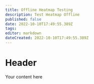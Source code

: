 ```yaml
---
title: Offline Heatmap Testing
description: Test Heatmap Offline 
published: false
date: 2022-10-10T17:49:55.389Z
tags: 
editor: markdown
dateCreated: 2022-10-10T17:49:55.389Z
---
```


# Header
Your content here